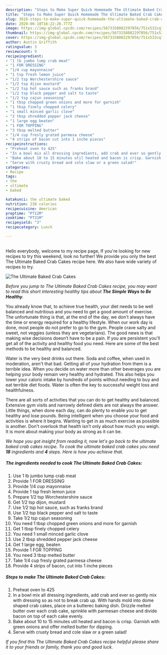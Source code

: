 ```yaml
---
description: "Steps to Make Super Quick Homemade The Ultimate Baked Crab Cakes"
title: "Steps to Make Super Quick Homemade The Ultimate Baked Crab Cakes"
slug: 3616-steps-to-make-super-quick-homemade-the-ultimate-baked-crab-cakes
date: 2020-06-18T16:22:26.777Z
image: https://img-global.cpcdn.com/recipes/5673158082297856/751x532cq70/the-ultimate-baked-crab-cakes-recipe-main-photo.jpg
thumbnail: https://img-global.cpcdn.com/recipes/5673158082297856/751x532cq70/the-ultimate-baked-crab-cakes-recipe-main-photo.jpg
cover: https://img-global.cpcdn.com/recipes/5673158082297856/751x532cq70/the-ultimate-baked-crab-cakes-recipe-main-photo.jpg
author: Austin Griffith
ratingvalue: 3
reviewcount: 9
recipeingredient:
- "1 lb jumbo lump crab meat"
- "1 FOR DRESSING"
- "1/4 cup mayonnaise"
- "1 tsp fresh lemon juice"
- "1/2 tsp Worchestershire sauce"
- "1/2 tsp dijon mustard"
- "1/2 tsp hot sauce such as franks brand"
- "1/2 tsp black pepper and salt to taste"
- "1/2 tsp cajun seasoning"
- "1 tbsp chopped green onions and more for garnish"
- "1 tbsp finely chopped celery"
- "1 small minced garlic clove"
- "2 tbsp shredded pepper jack cheese"
- "1 large egg beaten"
- "1 FOR TOPPING"
- "3 tbsp melted butter"
- "1/4 cup fresly grated parmesa cheese"
- "4 strips of bacon cut into 1 inche pieces"
recipeinstructions:
- "Preheat oven to 425"
- "In a bowl mix all dressing ingredients, add crab and ever so gently mix with dressing so as not to break crab up. With hands mold into dome shaped crab cakes, place on a butterec baking dish. Drizzle melted butter over each crab cake, sprinkle with parmesan cheese and divide bacon on top of each cake evenly."
- "Bake about 10 to 15 minutes util heated and bacon is crisp. Garnish with green onions and offer melted butter for dipping."
- "Serve with crusty bread and cole slaw or a green salad!"
categories:
- Recipe
tags:
- the
- ultimate
- baked

katakunci: the ultimate baked 
nutrition: 238 calories
recipecuisine: American
preptime: "PT12M"
cooktime: "PT31M"
recipeyield: "3"
recipecategory: Lunch

---
```

<br>
Hello everybody, welcome to my recipe page, If you're looking for new recipes to try this weekend, look no further! We provide you only the best The Ultimate Baked Crab Cakes recipe here. We also have wide variety of recipes to try.
<br>


![The Ultimate Baked Crab Cakes](https://img-global.cpcdn.com/recipes/5673158082297856/751x532cq70/the-ultimate-baked-crab-cakes-recipe-main-photo.jpg)

<i>Before you jump to The Ultimate Baked Crab Cakes recipe, you may want to read this short interesting healthy tips about <strong>The Simple Ways to Be Healthy</strong>.</i>

You already know that, to achieve true health, your diet needs to be well balanced and nutritious and you need to get a good amount of exercise. The unfortunate thing is that, at the end of the day, we don't always have the time or energy required for a healthy lifestyle. When our work day is done, most people do not prefer to go to the gym. People crave salty and sweet, not veggies (unless they are vegetarians). The good news is that making wise decisions doesn’t have to be a pain. If you are persistent you'll get all of the activity and healthy food you need. Here are some of the best methods to be healthy and balanced.

Water is the very best drinks out there. Soda and coffee, when used in moderation, aren't that bad. Getting all of your hydration from them is a terrible idea. When you decide on water more than other beverages you are helping your body remain very healthy and hydrated. This also helps you lower your caloric intake by hundreds of points without needing to buy and eat terrible diet foods. Water is often the key to successful weight loss and healthfulness.

There are all sorts of activities that you can do to get healthy and balanced. Extensive gym visits and narrowly defined diets are not always the answer. Little things, when done each day, can do plenty to enable you to get healthy and lose pounds. Being intelligent when you choose your food and activities is where it begins. Wanting to get in as much exercise as possible is another. Don't overlook that health isn't only about how much you weigh. It is more about making your body as strong as it can be. 


<i>We hope you got insight from reading it, now let's go back to the ultimate baked crab cakes recipe. To cook the ultimate baked crab cakes you need <strong>18</strong> ingredients and <strong>4</strong> steps. Here is how you achieve that.
</i>

##### The ingredients needed to cook The Ultimate Baked Crab Cakes:

1. Use 1 lb jumbo lump crab meat
1. Provide 1 FOR DRESSING
1. Provide 1/4 cup mayonnaise
1. Provide 1 tsp fresh lemon juice
1. Prepare 1/2 tsp Worchestershire sauce
1. Get 1/2 tsp dijon, mustard
1. Use 1/2 tsp hot sauce, such as franks brand
1. Use 1/2 tsp black pepper and salt to taste
1. Take 1/2 tsp cajun seasoning
1. You need 1 tbsp chopped green onions and more for garnish
1. Get 1 tbsp finely chopped celery
1. You need 1 small minced garlic clove
1. Use 2 tbsp shredded pepper jack cheese
1. Get 1 large egg, beaten
1. Provide 1 FOR TOPPING
1. You need 3 tbsp melted butter
1. Take 1/4 cup fresly grated parmesa cheese
1. Provide 4 strips of bacon, cut into 1 inche pieces


##### Steps to make The Ultimate Baked Crab Cakes:

1. Preheat oven to 425
1. In a bowl mix all dressing ingredients, add crab and ever so gently mix with dressing so as not to break crab up. With hands mold into dome shaped crab cakes, place on a butterec baking dish. Drizzle melted butter over each crab cake, sprinkle with parmesan cheese and divide bacon on top of each cake evenly.
1. Bake about 10 to 15 minutes util heated and bacon is crisp. Garnish with green onions and offer melted butter for dipping.
1. Serve with crusty bread and cole slaw or a green salad!


<i>If you find this The Ultimate Baked Crab Cakes recipe helpful please share it to your friends or family, thank you and good luck.</i>
